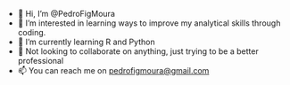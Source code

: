 - 👋 Hi, I’m @PedroFigMoura
- 👀 I’m interested in learning ways to improve my analytical skills through coding.
- 🌱 I’m currently learning R and Python
- 💞️ Not looking to collaborate on anything, just trying to be a better professional
- 📫 You can reach me on pedrofigmoura@gmail.com

<!---
PedroFigMoura/PedroFigMoura is a ✨ special ✨ repository because its `README.md` (this file) appears on your GitHub profile.
You can click the Preview link to take a look at your changes.
--->
